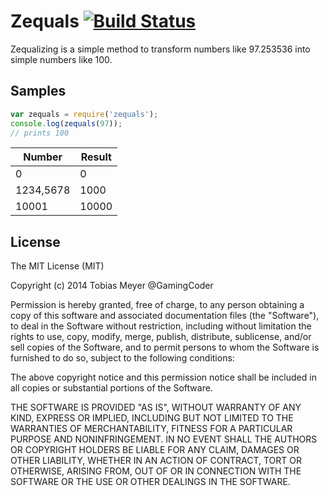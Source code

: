 # Zequals [![Build Status](https://travis-ci.org/GamingCoder/zequals.png)](https://travis-ci.org/GamingCoder/zequals)
Zequalizing is a simple method to transform numbers like 97.253536 into simple numbers like 100.

## Samples
```js
var zequals = require('zequals');
console.log(zequals(97));
// prints 100
```

| Number    | Result |
|-----------|--------|
| 0         | 0      |
| 1234,5678 | 1000   |
| 10001     | 10000  |

## License
The MIT License (MIT)

Copyright (c) 2014 Tobias Meyer @GamingCoder

Permission is hereby granted, free of charge, to any person obtaining a copy
of this software and associated documentation files (the "Software"), to deal
in the Software without restriction, including without limitation the rights
to use, copy, modify, merge, publish, distribute, sublicense, and/or sell
copies of the Software, and to permit persons to whom the Software is
furnished to do so, subject to the following conditions:

The above copyright notice and this permission notice shall be included in
all copies or substantial portions of the Software.

THE SOFTWARE IS PROVIDED "AS IS", WITHOUT WARRANTY OF ANY KIND, EXPRESS OR
IMPLIED, INCLUDING BUT NOT LIMITED TO THE WARRANTIES OF MERCHANTABILITY,
FITNESS FOR A PARTICULAR PURPOSE AND NONINFRINGEMENT. IN NO EVENT SHALL THE
AUTHORS OR COPYRIGHT HOLDERS BE LIABLE FOR ANY CLAIM, DAMAGES OR OTHER
LIABILITY, WHETHER IN AN ACTION OF CONTRACT, TORT OR OTHERWISE, ARISING FROM,
OUT OF OR IN CONNECTION WITH THE SOFTWARE OR THE USE OR OTHER DEALINGS IN
THE SOFTWARE.
